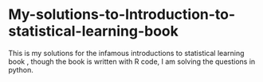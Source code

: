 # My-solutions-to-Introduction-to-statistical-learning-book
This is my solutions for the infamous introductions to statistical learning book , though the book is written with R code, I am solving the questions in python.
